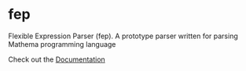# fep

Flexible Expression Parser (fep).
A prototype parser written for parsing Mathema programming language

Check out the [Documentation](https://RezSat.github.io/fep/)
